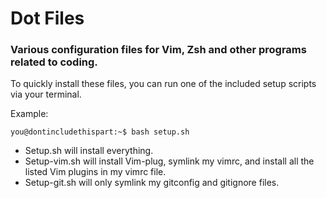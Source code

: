 # Dot Files

### Various configuration files for Vim, Zsh and other programs related to coding.

To quickly install these files, you can run one of the included setup scripts via your terminal.

Example:
```console
you@dontincludethispart:~$ bash setup.sh
```

* Setup.sh will install everything.
* Setup-vim.sh will install Vim-plug, symlink my vimrc, and install all the listed Vim plugins in my vimrc file.
* Setup-git.sh will only symlink my gitconfig and gitignore files.

